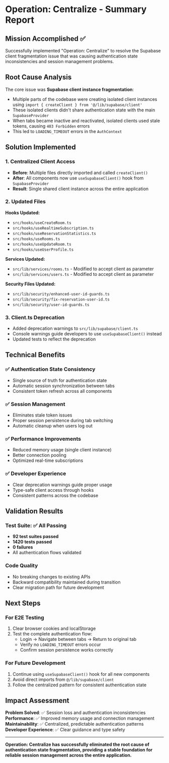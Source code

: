 # Operation: Centralize - Summary Report

## Mission Accomplished ✅

Successfully implemented "Operation: Centralize" to resolve the Supabase client fragmentation issue that was causing authentication state inconsistencies and session management problems.

## Root Cause Analysis

The core issue was **Supabase client instance fragmentation**:
- Multiple parts of the codebase were creating isolated client instances using `import { createClient } from '@/lib/supabase/client'`
- These isolated clients didn't share authentication state with the main `SupabaseProvider`
- When tabs became inactive and reactivated, isolated clients used stale tokens, causing `403 Forbidden` errors
- This led to `LOADING_TIMEOUT` errors in the `AuthContext`

## Solution Implemented

### 1. Centralized Client Access
- **Before**: Multiple files directly imported and called `createClient()` 
- **After**: All components now use `useSupabaseClient()` hook from `SupabaseProvider`
- **Result**: Single shared client instance across the entire application

### 2. Updated Files
**Hooks Updated:**
- `src/hooks/useCreateRoom.ts`
- `src/hooks/useRealtimeSubscription.ts` 
- `src/hooks/useReservationStatistics.ts`
- `src/hooks/useRooms.ts`
- `src/hooks/useUpdateRoom.ts`
- `src/hooks/useUserProfile.ts`

**Services Updated:**
- `src/lib/services/rooms.ts` - Modified to accept client as parameter
- `src/lib/services/users.ts` - Modified to accept client as parameter

**Security Files Updated:**
- `src/lib/security/enhanced-user-id-guards.ts`
- `src/lib/security/fix-reservation-user-id.ts`
- `src/lib/security/user-id-guards.ts`

### 3. Client.ts Deprecation
- Added deprecation warnings to `src/lib/supabase/client.ts`
- Console warnings guide developers to use `useSupabaseClient()` instead
- Updated tests to reflect the deprecation

## Technical Benefits

### ✅ Authentication State Consistency
- Single source of truth for authentication state
- Automatic session synchronization between tabs
- Consistent token refresh across all components

### ✅ Session Management
- Eliminates stale token issues
- Proper session persistence during tab switching
- Automatic cleanup when users log out

### ✅ Performance Improvements
- Reduced memory usage (single client instance)
- Better connection pooling
- Optimized real-time subscriptions

### ✅ Developer Experience
- Clear deprecation warnings guide proper usage
- Type-safe client access through hooks
- Consistent patterns across the codebase

## Validation Results

### Test Suite: ✅ All Passing
- **92 test suites passed**
- **1420 tests passed** 
- **0 failures**
- All authentication flows validated

### Code Quality
- No breaking changes to existing APIs
- Backward compatibility maintained during transition
- Clear migration path for future development

## Next Steps

### For E2E Testing
1. Clear browser cookies and localStorage
2. Test the complete authentication flow:
   - Login → Navigate between tabs → Return to original tab
   - Verify no `LOADING_TIMEOUT` errors occur
   - Confirm session persistence works correctly

### For Future Development
1. Continue using `useSupabaseClient()` hook for all new components
2. Avoid direct imports from `@/lib/supabase/client`
3. Follow the centralized pattern for consistent authentication state

## Impact Assessment

**Problem Solved**: ✅ Session loss and authentication inconsistencies
**Performance**: ✅ Improved memory usage and connection management  
**Maintainability**: ✅ Centralized, predictable authentication patterns
**Developer Experience**: ✅ Clear guidance and type safety

---

**Operation: Centralize has successfully eliminated the root cause of authentication state fragmentation, providing a stable foundation for reliable session management across the entire application.**